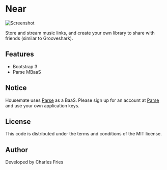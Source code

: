 # Near

![Screenshot](http://i.imgur.com/Mm8zVg6.png)

Store and stream music links, and create your own library to share with friends (similar to Grooveshark).

## Features

* Bootstrap 3
* Parse MBaaS

## Notice

Housemate uses [Parse](https://www.parse.com) as a BaaS. Please sign up for an account at [Parse](https://www.parse.com) and use your own application keys.

## License

This code is distributed under the terms and conditions of the MIT license.

## Author

Developed by Charles Fries
